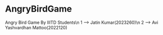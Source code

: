 # AngryBirdGame
Angry Bird Game By IIITD Students\n
1 --> Jatin Kumar(2023260)\n
2 --> Avi Yashvardhan Mattoo(2022120)
